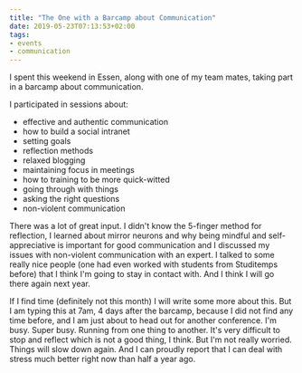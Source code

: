 ```yaml
---
title: "The One with a Barcamp about Communication"
date: 2019-05-23T07:13:53+02:00
tags: 
- events
- communication
---
```


I spent this weekend in Essen, along with one of my team mates, taking part in a barcamp about communication. 

I participated in sessions about:

- effective and authentic communication  
- how to build a social intranet
- setting goals
- reflection methods
- relaxed blogging
- maintaining focus in meetings
- how to training to be more quick-witted
- going through with things
- asking the right questions
- non-violent communication

There was a lot of great input. I didn't know the 5-finger method for reflection, I learned about mirror neurons and why being mindful and self-appreciative is important for good communication and I discussed my issues with non-violent communication with an expert. I talked to some really nice people (one had even worked with students from Studitemps before) that I think I'm going to stay in contact with. And I think I will go there again next year. 

If I find time (definitely not this month) I will write some more about this. But I am typing this at 7am, 4 days after the barcamp, because I did not find any time before, and I am just about to head out for another conference. I'm busy. Super busy. Running from one thing to another. It's very difficult to stop and reflect which is not a good thing, I think. But I'm not really worried. Things will slow down again. And I can proudly report that I can deal with stress much better right now than half a year ago.